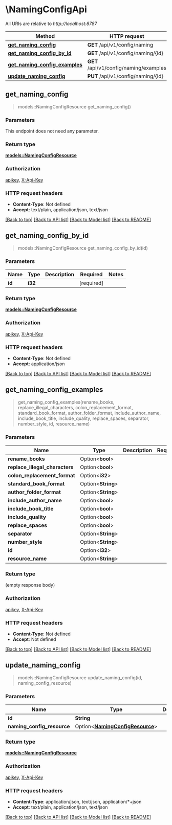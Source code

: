 # \NamingConfigApi

All URIs are relative to *http://localhost:8787*

Method | HTTP request | Description
------------- | ------------- | -------------
[**get_naming_config**](NamingConfigApi.md#get_naming_config) | **GET** /api/v1/config/naming | 
[**get_naming_config_by_id**](NamingConfigApi.md#get_naming_config_by_id) | **GET** /api/v1/config/naming/{id} | 
[**get_naming_config_examples**](NamingConfigApi.md#get_naming_config_examples) | **GET** /api/v1/config/naming/examples | 
[**update_naming_config**](NamingConfigApi.md#update_naming_config) | **PUT** /api/v1/config/naming/{id} | 



## get_naming_config

> models::NamingConfigResource get_naming_config()


### Parameters

This endpoint does not need any parameter.

### Return type

[**models::NamingConfigResource**](NamingConfigResource.md)

### Authorization

[apikey](../README.md#apikey), [X-Api-Key](../README.md#X-Api-Key)

### HTTP request headers

- **Content-Type**: Not defined
- **Accept**: text/plain, application/json, text/json

[[Back to top]](#) [[Back to API list]](../README.md#documentation-for-api-endpoints) [[Back to Model list]](../README.md#documentation-for-models) [[Back to README]](../README.md)


## get_naming_config_by_id

> models::NamingConfigResource get_naming_config_by_id(id)


### Parameters


Name | Type | Description  | Required | Notes
------------- | ------------- | ------------- | ------------- | -------------
**id** | **i32** |  | [required] |

### Return type

[**models::NamingConfigResource**](NamingConfigResource.md)

### Authorization

[apikey](../README.md#apikey), [X-Api-Key](../README.md#X-Api-Key)

### HTTP request headers

- **Content-Type**: Not defined
- **Accept**: application/json

[[Back to top]](#) [[Back to API list]](../README.md#documentation-for-api-endpoints) [[Back to Model list]](../README.md#documentation-for-models) [[Back to README]](../README.md)


## get_naming_config_examples

> get_naming_config_examples(rename_books, replace_illegal_characters, colon_replacement_format, standard_book_format, author_folder_format, include_author_name, include_book_title, include_quality, replace_spaces, separator, number_style, id, resource_name)


### Parameters


Name | Type | Description  | Required | Notes
------------- | ------------- | ------------- | ------------- | -------------
**rename_books** | Option<**bool**> |  |  |
**replace_illegal_characters** | Option<**bool**> |  |  |
**colon_replacement_format** | Option<**i32**> |  |  |
**standard_book_format** | Option<**String**> |  |  |
**author_folder_format** | Option<**String**> |  |  |
**include_author_name** | Option<**bool**> |  |  |
**include_book_title** | Option<**bool**> |  |  |
**include_quality** | Option<**bool**> |  |  |
**replace_spaces** | Option<**bool**> |  |  |
**separator** | Option<**String**> |  |  |
**number_style** | Option<**String**> |  |  |
**id** | Option<**i32**> |  |  |
**resource_name** | Option<**String**> |  |  |

### Return type

 (empty response body)

### Authorization

[apikey](../README.md#apikey), [X-Api-Key](../README.md#X-Api-Key)

### HTTP request headers

- **Content-Type**: Not defined
- **Accept**: Not defined

[[Back to top]](#) [[Back to API list]](../README.md#documentation-for-api-endpoints) [[Back to Model list]](../README.md#documentation-for-models) [[Back to README]](../README.md)


## update_naming_config

> models::NamingConfigResource update_naming_config(id, naming_config_resource)


### Parameters


Name | Type | Description  | Required | Notes
------------- | ------------- | ------------- | ------------- | -------------
**id** | **String** |  | [required] |
**naming_config_resource** | Option<[**NamingConfigResource**](NamingConfigResource.md)> |  |  |

### Return type

[**models::NamingConfigResource**](NamingConfigResource.md)

### Authorization

[apikey](../README.md#apikey), [X-Api-Key](../README.md#X-Api-Key)

### HTTP request headers

- **Content-Type**: application/json, text/json, application/*+json
- **Accept**: text/plain, application/json, text/json

[[Back to top]](#) [[Back to API list]](../README.md#documentation-for-api-endpoints) [[Back to Model list]](../README.md#documentation-for-models) [[Back to README]](../README.md)

